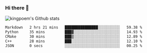 ### Hi there 👋

![kingpoem's Github stats](https://github-readme-stats.vercel.app/api?username=kingpoem&show_icons=true)

  <!--START_SECTION:waka-->

```txt
Markdown   2 hrs 21 mins   ███████████████░░░░░░░░░░   59.38 %
Python     35 mins         ███▓░░░░░░░░░░░░░░░░░░░░░   14.93 %
CMake      30 mins         ███▒░░░░░░░░░░░░░░░░░░░░░   12.89 %
C++        28 mins         ███░░░░░░░░░░░░░░░░░░░░░░   12.10 %
JSON       0 secs          ░░░░░░░░░░░░░░░░░░░░░░░░░   00.25 %
```

<!--END_SECTION:waka-->
<!--
**kingpoem/kingpoem** is a ✨ _special_ ✨ repository because its `README.md` (this file) appears on your GitHub profile.

Here are some ideas to get you started:

- 🔭 I’m currently working on ...
- 🌱 I’m currently learning ...
- 👯 I’m looking to collaborate on ...
- 🤔 I’m looking for help with ...
- 💬 Ask me about ...
- 📫 How to reach me: ...
- 😄 Pronouns: ...
- ⚡ Fun fact: ...
-->
